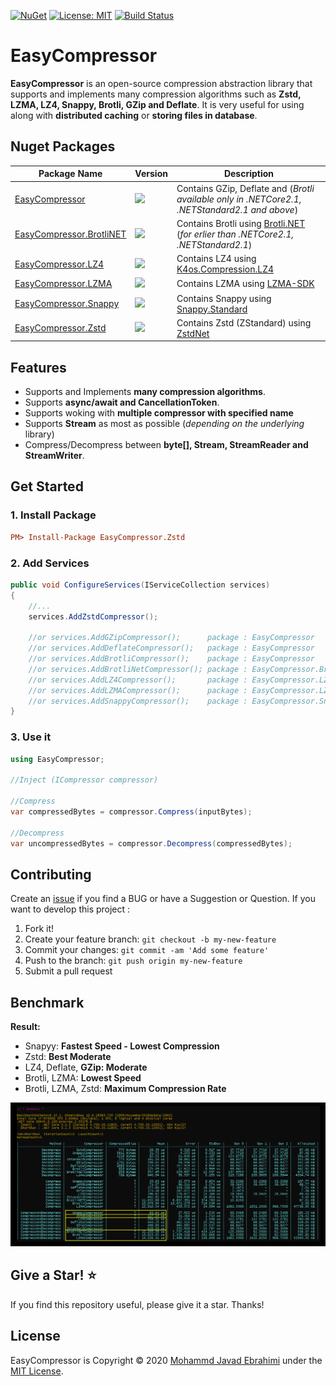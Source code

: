 [![NuGet](https://img.shields.io/nuget/v/EasyCompressor.svg)](https://www.nuget.org/packages/EasyCompressor)
[![License: MIT](https://img.shields.io/badge/License-MIT-brightgreen.svg)](https://opensource.org/licenses/MIT)
[![Build Status](https://github.com/mjebrahimi/EasyCompressor/workflows/.NET%20Core/badge.svg)](https://github.com/mjebrahimi/EasyCompressor)

# EasyCompressor

**EasyCompressor** is an open-source compression abstraction library that supports and implements many compression algorithms such as **Zstd, LZMA, LZ4, Snappy, Brotli, GZip and Deflate**. It is very useful for using along with **distributed caching** or **storing files in database**.

## Nuget Packages

| Package Name |  Version  |  Description
| ------------ |  -------  |  -----------
| [EasyCompressor](https://www.nuget.org/packages/EasyCompressor/) | ![](https://img.shields.io/nuget/v/EasyCompressor.svg) | Contains GZip, Deflate and (*Brotli available only in .NETCore2.1, .NETStandard2.1 and above*)
| [EasyCompressor.BrotliNET](https://www.nuget.org/packages/EasyCompressor.BrotliNET/) | ![](https://img.shields.io/nuget/v/EasyCompressor.BrotliNET.svg) | Contains Brotli using [Brotli.NET](https://www.nuget.org/packages/Brotli.NET/) (*for erlier than .NETCore2.1, .NETStandard2.1*)
| [EasyCompressor.LZ4](https://www.nuget.org/packages/EasyCompressor.LZ4/) | ![](https://img.shields.io/nuget/v/EasyCompressor.LZ4.svg) | Contains LZ4 using [K4os.Compression.LZ4](https://www.nuget.org/packages/K4os.Compression.LZ4/)
| [EasyCompressor.LZMA](https://www.nuget.org/packages/EasyCompressor.LZMA/) | ![](https://img.shields.io/nuget/v/EasyCompressor.LZMA.svg) | Contains LZMA using [LZMA-SDK](https://www.nuget.org/packages/LZMA-SDK/)
| [EasyCompressor.Snappy](https://www.nuget.org/packages/EasyCompressor.Snappy/) | ![](https://img.shields.io/nuget/v/EasyCompressor.Snappy.svg) | Contains Snappy using [Snappy.Standard](https://www.nuget.org/packages/Snappy.Standard/)
| [EasyCompressor.Zstd](https://www.nuget.org/packages/EasyCompressor.Zstd/) | ![](https://img.shields.io/nuget/v/EasyCompressor.Zstd.svg) | Contains Zstd (ZStandard) using [ZstdNet](https://www.nuget.org/packages/ZstdNet/)

## Features

- Supports and Implements **many compression algorithms**.
- Supports **async/await and CancellationToken**.
- Supports woking with **multiple compressor with specified name**
- Supports **Stream** as most as possible (*depending on the underlying* library)
- Compress/Decompress between **byte[], Stream, StreamReader and StreamWriter**.

## Get Started

### 1. Install Package

```ini
PM> Install-Package EasyCompressor.Zstd
```

### 2. Add Services

```csharp
public void ConfigureServices(IServiceCollection services)
{
    //...
    services.AddZstdCompressor();

    //or services.AddGZipCompressor();      package : EasyCompressor
    //or services.AddDeflateCompressor();   package : EasyCompressor
    //or services.AddBrotliCompressor();    package : EasyCompressor
    //or services.AddBrotliNetCompressor(); package : EasyCompressor.BrotliNET
    //or services.AddLZ4Compressor();       package : EasyCompressor.LZ4
    //or services.AddLZMACompressor();      package : EasyCompressor.LZMA
    //or services.AddSnappyCompressor();    package : EasyCompressor.Snappy
}
```

### 3. Use it

```csharp
using EasyCompressor;

//Inject (ICompressor compressor)

//Compress
var compressedBytes = compressor.Compress(inputBytes);

//Decompress
var uncompressedBytes = compressor.Decompress(compressedBytes);
```

## Contributing

Create an [issue](https://github.com/mjebrahimi/EasyCompressor/issues/new) if you find a BUG or have a Suggestion or Question. If you want to develop this project :

1. Fork it!
2. Create your feature branch: `git checkout -b my-new-feature`
3. Commit your changes: `git commit -am 'Add some feature'`
4. Push to the branch: `git push origin my-new-feature`
5. Submit a pull request

## Benchmark

**Result:**

- Snapyy: **Fastest Speed - Lowest Compression**
- Zstd: **Best Moderate**
- LZ4, Deflate, **GZip: Moderate**
- Brotli, LZMA: **Lowest Speed**
- Brotli, LZMA, Zstd: **Maximum Compression Rate**

![Benchmark](Benchmark.png)

## Give a Star! ⭐️

If you find this repository useful, please give it a star. Thanks!

## License

EasyCompressor is Copyright © 2020 [Mohammd Javad Ebrahimi](https://github.com/mjebrahimi) under the [MIT License](https://github.com/mjebrahimi/EasyCompressor/LICENSE).
